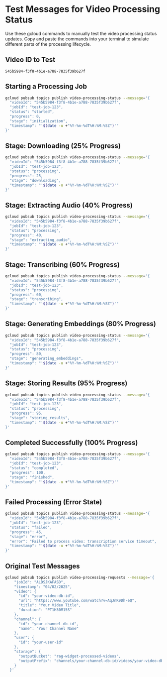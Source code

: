 # Test Messages for Video Processing Status

Use these gcloud commands to manually test the video processing status updates. Copy and paste the commands into your terminal to simulate different parts of the processing lifecycle.

## Video ID to Test
```
545b5984-f3f8-4b1e-a788-7835f39b627f
```

## Starting a Processing Job

```bash
gcloud pubsub topics publish video-processing-status --message='{
  "videoId": "545b5984-f3f8-4b1e-a788-7835f39b627f",
  "jobId": "test-job-123",
  "status": "started",
  "progress": 0,
  "stage": "initialization",
  "timestamp": "'$(date -u +"%Y-%m-%dT%H:%M:%SZ")'"
}'
```

## Stage: Downloading (25% Progress)

```bash
gcloud pubsub topics publish video-processing-status --message='{
  "videoId": "545b5984-f3f8-4b1e-a788-7835f39b627f",
  "jobId": "test-job-123",
  "status": "processing",
  "progress": 25,
  "stage": "downloading",
  "timestamp": "'$(date -u +"%Y-%m-%dT%H:%M:%SZ")'"
}'
```

## Stage: Extracting Audio (40% Progress)

```bash
gcloud pubsub topics publish video-processing-status --message='{
  "videoId": "545b5984-f3f8-4b1e-a788-7835f39b627f",
  "jobId": "test-job-123",
  "status": "processing",
  "progress": 40,
  "stage": "extracting_audio",
  "timestamp": "'$(date -u +"%Y-%m-%dT%H:%M:%SZ")'"
}'
```

## Stage: Transcribing (60% Progress)

```bash
gcloud pubsub topics publish video-processing-status --message='{
  "videoId": "545b5984-f3f8-4b1e-a788-7835f39b627f",
  "jobId": "test-job-123",
  "status": "processing",
  "progress": 60,
  "stage": "transcribing",
  "timestamp": "'$(date -u +"%Y-%m-%dT%H:%M:%SZ")'"
}'
```

## Stage: Generating Embeddings (80% Progress)

```bash
gcloud pubsub topics publish video-processing-status --message='{
  "videoId": "545b5984-f3f8-4b1e-a788-7835f39b627f",
  "jobId": "test-job-123",
  "status": "processing",
  "progress": 80,
  "stage": "generating_embeddings",
  "timestamp": "'$(date -u +"%Y-%m-%dT%H:%M:%SZ")'"
}'
```

## Stage: Storing Results (95% Progress)

```bash
gcloud pubsub topics publish video-processing-status --message='{
  "videoId": "545b5984-f3f8-4b1e-a788-7835f39b627f",
  "jobId": "test-job-123",
  "status": "processing",
  "progress": 95,
  "stage": "storing_results",
  "timestamp": "'$(date -u +"%Y-%m-%dT%H:%M:%SZ")'"
}'
```

## Completed Successfully (100% Progress)

```bash
gcloud pubsub topics publish video-processing-status --message='{
  "videoId": "545b5984-f3f8-4b1e-a788-7835f39b627f",
  "jobId": "test-job-123",
  "status": "completed",
  "progress": 100,
  "stage": "finished",
  "timestamp": "'$(date -u +"%Y-%m-%dT%H:%M:%SZ")'"
}'
```

## Failed Processing (Error State)

```bash
gcloud pubsub topics publish video-processing-status --message='{
  "videoId": "545b5984-f3f8-4b1e-a788-7835f39b627f",
  "jobId": "test-job-123",
  "status": "failed",
  "progress": 45,
  "stage": "error",
  "error": "Failed to process video: transcription service timeout",
  "timestamp": "'$(date -u +"%Y-%m-%dT%H:%M:%SZ")'"
}'
```

## Original Test Messages

```bash
gcloud pubsub topics publish video-processing-requests --message='{
    "jobId": "ALDSJKAFASD",
    "timestamp": "04/02/2025",
    "video": {
      "id": "your-video-db-id",
      "url": "https://www.youtube.com/watch?v=AqJnK9Dh-eQ",
      "title": "Your Video Title",
      "duration": "PT1H30M15S"
    },
    "channel": {
      "id": "your-channel-db-id",
      "name": "Your Channel Name"
    },
    "user": {
      "id": "your-user-id"
    },
    "storage": {
      "outputBucket": "rag-widget-processed-videos",
      "outputPrefix": "channels/your-channel-db-id/videos/your-video-db-id/"
    }
  }'
```